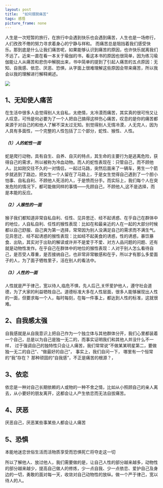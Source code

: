 ```yaml
---
layout: post
title:  "如何摆脱痛苦"
tags: 感悟
picture_frame: none
---
```


人生是一次短暂的旅行，在旅行中会遇到快乐也会遇到痛苦，人生也是一场修行，人们孜孜不倦的努力寻求着身心的宁静与祥和。
而痛苦总是阻挡着我们感受快乐。那到底是什么让我们痛苦呢，如果能够认识到痛苦的原因，也许快乐就离我们不远了。近来一直在看一本关于瑜伽的书，看这本书的原因也很简单，因为练习瑜伽能让人从痛苦和悲伤中解脱出来，书中简单的提到了引起人痛苦的五点原因：无知、自我感、依恋、厌恶、恐惧，从字面上很难理解这些原因会带来痛苦，所以我会以我的理解进行解释阐述。
<p>
<img src="http://t1.aixinxi.net/o_1cgbg7bra3g7p70ouv10j94tha.jpg-j.jpg"/>
</p><!--more-->
 <h2>1、无知使人痛苦</h2>

在生活中很多人会觉得别人太自私，太绝情，太冷漠而痛苦，其实真的很可怜又让人叹息，可怜是何必要为了一个人把自己搞得这样伤心痛苦，叹息的是你的痛苦都来源于对自己的和他人了解不深太过无知。别觉得别人无情冷漠，人无完人，因为人具有多面性，一个完整的人性包括了三个部分，蛇性、猴性、人性。

  <h5>（1）人的蛇性一面 </h5>

蛇是爬行动物，具有自生、自养、自灭的特点，其生命的主要行为是逃离危险，获得自己的需求，所以被称为冷血动物。而人的蛇性表现在：只管自己，而不顾他人。比如刚交往不久的一对情侣，一起过马路，突然后面来了一辆车，男生一个箭步就逃到了路边，把女生一个人留在了马路上，于是女生觉得自己遇到了一个胆小怕事、自私自利、不顾他人死活的人，于是愤而分手。而实际上，我们每个人在突发危险的情况下，都可能做同样的事情——先顾自己，不顾他人,这不是选择，而是本能的反应。
 <h5>（2）人猴性的一面</h5>

 猴子我们都知道非常自私自利、任性、见异思迁、经不起诱惑、在乎自己在群体中的地位，人自私自利、任性的猴性表现：比如在和最亲近的人在一起的大部分时候都以自己舒服、自己爽为第一选择，常常因为别人没满足自己的需求而不满生气。见异思迁、经不起诱惑的猴性表现：比如经不起美食的诱惑，性的诱惑，暴饮暴食、出轨，其实对于出轨的解读或许并不是爱于不爱、对方人品问题的问题、还有就是动物性发作。在乎自己在群体中的地位的猴性表现：人对于别人怎么看待自己，是否受人尊重，是否接纳自己，也非常非常敏感和在乎，所以才有那么多爱面子的人，为了面子牺牲里子，活在别人的看法中。

 <h5>（3）人性的一面</h5>

人性就是严于律己，宽以待人,临危不惧，先人后己,关怀爱护他人，遵守社会道德，为了大家的利益牺牲自己。道德标准大多在人性层面，很多人能够展现出人性的一面，但要求每一个人，每时每刻，在每一件事上，都达到人性的标准，这就很难。

 <h2>2、自我感太强 </h2>

自我感就是从自我意识上把自己作为一个独立体与其他群体分开，我们心里都装着一个自己，总是以为自己是独一无二的，而事实证明我们和其他人并没什么不一样，
过于强调自己的独特性只会让人痛苦，我们常常说“不做某某明星第二，要做独一无二的自己”、“做最好的自己”， 
事实上，我们自问一下， 哪里有一个恒常的“我”存在？ 那种顽固的“自我感”，不正是痛苦的根源？，


 <h2>3、依恋 </h2>

依恋是一种对自己长期依赖的人或物的一种不舍之情，比如从小照顾自己的亲人离去，从小要好的朋友离开，这都会让人产生依恋而无法自拔痛苦。


 <h2>4、厌恶 </h2>

厌恶自己，厌恶某些事某些人都会让人痛苦

 <h2>5、恐惧 </h2>

本能地迷恋世俗生活而活物质享受而恐惧死亡将夺走这一切


所以了解他人、放过他人，我们需要做的是，让自己人性的部分越来越多，动物性的部分越来越少，提高自己做人的修炼，少一点自我、少一点依恋、爱护自己及身边的一切，勇敢的面对每一天，收敛对自己动物性的放纵。做一个严于律己，宽以待人的人。










